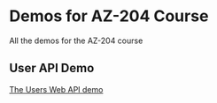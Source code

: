 # Demos for AZ-204 Course

All the demos for the AZ-204 course

## User API Demo

[The Users Web API demo](./Web%20API/README.md)
